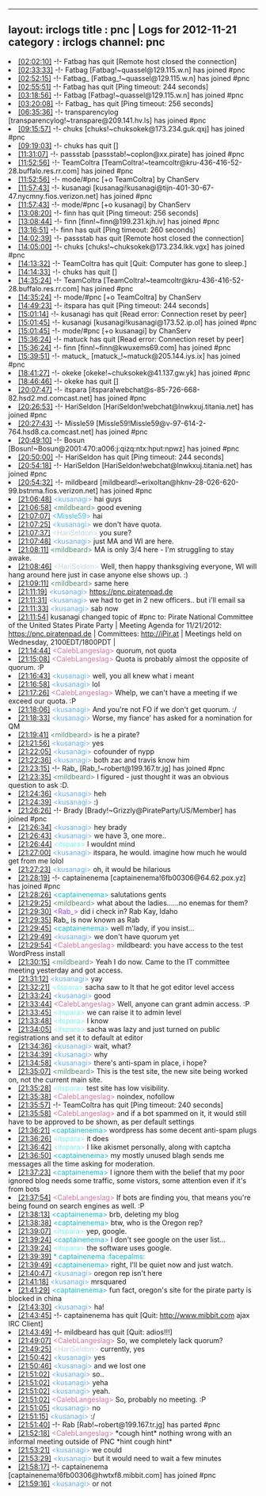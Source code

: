 
---
layout: irclogs
title : pnc | Logs for 2012-11-21
category : irclogs
channel: pnc
---
<li class="logitem"><a href="#02:02:10" name="02:02:10" class="time">[02:02:10]</a> -!- <span class="quit">Fatbag</span> has quit [Remote host closed the connection] </li>
<li class="logitem"><a href="#02:33:33" name="02:33:33" class="time">[02:33:33]</a> -!- <span class="join">Fatbag</span> [Fatbag!~quassel@129.115.w.n] has joined #pnc </li>
<li class="logitem"><a href="#02:52:15" name="02:52:15" class="time">[02:52:15]</a> -!- <span class="join">Fatbag_</span> [Fatbag_!~quassel@129.115.w.n] has joined #pnc </li>
<li class="logitem"><a href="#02:55:51" name="02:55:51" class="time">[02:55:51]</a> -!- <span class="quit">Fatbag</span> has quit [Ping timeout: 244 seconds] </li>
<li class="logitem"><a href="#03:18:56" name="03:18:56" class="time">[03:18:56]</a> -!- <span class="join">Fatbag</span> [Fatbag!~quassel@129.115.w.n] has joined #pnc </li>
<li class="logitem"><a href="#03:20:08" name="03:20:08" class="time">[03:20:08]</a> -!- <span class="quit">Fatbag_</span> has quit [Ping timeout: 256 seconds] </li>
<li class="logitem"><a href="#06:35:36" name="06:35:36" class="time">[06:35:36]</a> -!- <span class="join">transparencylog</span> [transparencylog!~transpare@209.141.hv.ls] has joined #pnc </li>
<li class="logitem"><a href="#09:15:57" name="09:15:57" class="time">[09:15:57]</a> -!- <span class="join">chuks</span> [chuks!~chuksokek@173.234.guk.qxj] has joined #pnc </li>
<li class="logitem"><a href="#09:19:03" name="09:19:03" class="time">[09:19:03]</a> -!- <span class="quit">chuks</span> has quit [] </li>
<li class="logitem"><a href="#11:31:07" name="11:31:07" class="time">[11:31:07]</a> -!- <span class="join">passstab</span> [passstab!~coplon@xx.pirate] has joined #pnc </li>
<li class="logitem"><a href="#11:52:56" name="11:52:56" class="time">[11:52:56]</a> -!- <span class="join">TeamColtra</span> [TeamColtra!~teamcoltr@kru-436-416-52-28.buffalo.res.rr.com] has joined #pnc </li>
<li class="logitem"><a href="#11:52:56" name="11:52:56" class="time">[11:52:56]</a> -!- mode/<span class="mode">#pnc</span> [+o TeamColtra] by ChanServ </li>
<li class="logitem"><a href="#11:57:43" name="11:57:43" class="time">[11:57:43]</a> -!- <span class="join">kusanagi</span> [kusanagi!kusanagi@tijn-401-30-67-47.nycmny.fios.verizon.net] has joined #pnc </li>
<li class="logitem"><a href="#11:57:43" name="11:57:43" class="time">[11:57:43]</a> -!- mode/<span class="mode">#pnc</span> [+o kusanagi] by ChanServ </li>
<li class="logitem"><a href="#13:08:20" name="13:08:20" class="time">[13:08:20]</a> -!- <span class="quit">finn</span> has quit [Ping timeout: 256 seconds] </li>
<li class="logitem"><a href="#13:08:44" name="13:08:44" class="time">[13:08:44]</a> -!- <span class="join">finn</span> [finn!~finn@199.231.kjh.iv] has joined #pnc </li>
<li class="logitem"><a href="#13:16:51" name="13:16:51" class="time">[13:16:51]</a> -!- <span class="quit">finn</span> has quit [Ping timeout: 260 seconds] </li>
<li class="logitem"><a href="#14:02:39" name="14:02:39" class="time">[14:02:39]</a> -!- <span class="quit">passstab</span> has quit [Remote host closed the connection] </li>
<li class="logitem"><a href="#14:05:00" name="14:05:00" class="time">[14:05:00]</a> -!- <span class="join">chuks</span> [chuks!~chuksokek@173.234.lkk.vgx] has joined #pnc </li>
<li class="logitem"><a href="#14:13:32" name="14:13:32" class="time">[14:13:32]</a> -!- <span class="quit">TeamColtra</span> has quit [Quit: Computer has gone to sleep.] </li>
<li class="logitem"><a href="#14:14:33" name="14:14:33" class="time">[14:14:33]</a> -!- <span class="quit">chuks</span> has quit [] </li>
<li class="logitem"><a href="#14:35:24" name="14:35:24" class="time">[14:35:24]</a> -!- <span class="join">TeamColtra</span> [TeamColtra!~teamcoltr@kru-436-416-52-28.buffalo.res.rr.com] has joined #pnc </li>
<li class="logitem"><a href="#14:35:24" name="14:35:24" class="time">[14:35:24]</a> -!- mode/<span class="mode">#pnc</span> [+o TeamColtra] by ChanServ </li>
<li class="logitem"><a href="#14:49:23" name="14:49:23" class="time">[14:49:23]</a> -!- <span class="quit">itspara</span> has quit [Ping timeout: 244 seconds] </li>
<li class="logitem"><a href="#15:01:14" name="15:01:14" class="time">[15:01:14]</a> -!- <span class="quit">kusanagi</span> has quit [Read error: Connection reset by peer] </li>
<li class="logitem"><a href="#15:01:45" name="15:01:45" class="time">[15:01:45]</a> -!- <span class="join">kusanagi</span> [kusanagi!kusanagi@173.52.ip.ol] has joined #pnc </li>
<li class="logitem"><a href="#15:01:45" name="15:01:45" class="time">[15:01:45]</a> -!- mode/<span class="mode">#pnc</span> [+o kusanagi] by ChanServ </li>
<li class="logitem"><a href="#15:36:24" name="15:36:24" class="time">[15:36:24]</a> -!- <span class="quit">matuck</span> has quit [Read error: Connection reset by peer] </li>
<li class="logitem"><a href="#15:36:24" name="15:36:24" class="time">[15:36:24]</a> -!- <span class="join">finn</span> [finn!~finn@kwuxems69.com] has joined #pnc </li>
<li class="logitem"><a href="#15:39:51" name="15:39:51" class="time">[15:39:51]</a> -!- <span class="join">matuck_</span> [matuck_!~matuck@205.144.iys.ix] has joined #pnc </li>
<li class="logitem"><a href="#18:41:27" name="18:41:27" class="time">[18:41:27]</a> -!- <span class="join">okeke</span> [okeke!~chuksokek@41.137.gw.yk] has joined #pnc </li>
<li class="logitem"><a href="#18:46:46" name="18:46:46" class="time">[18:46:46]</a> -!- <span class="quit">okeke</span> has quit [] </li>
<li class="logitem"><a href="#20:07:47" name="20:07:47" class="time">[20:07:47]</a> -!- <span class="join">itspara</span> [itspara!webchat@s-85-726-668-82.hsd2.md.comcast.net] has joined #pnc </li>
<li class="logitem"><a href="#20:26:53" name="20:26:53" class="time">[20:26:53]</a> -!- <span class="join">HariSeldon</span> [HariSeldon!webchat@lnwkxuj.titania.net] has joined #pnc </li>
<li class="logitem"><a href="#20:27:43" name="20:27:43" class="time">[20:27:43]</a> -!- <span class="join">Missle59</span> [Missle59!Missle59@v-97-614-2-764.hsd8.ca.comcast.net] has joined #pnc </li>
<li class="logitem"><a href="#20:49:10" name="20:49:10" class="time">[20:49:10]</a> -!- <span class="join">Bosun</span> [Bosun!~Bosun@2001:470:a006:j:qizq:ntx:hput:npwz] has joined #pnc </li>
<li class="logitem"><a href="#20:50:00" name="20:50:00" class="time">[20:50:00]</a> -!- <span class="quit">HariSeldon</span> has quit [Ping timeout: 244 seconds] </li>
<li class="logitem"><a href="#20:54:18" name="20:54:18" class="time">[20:54:18]</a> -!- <span class="join">HariSeldon</span> [HariSeldon!webchat@lnwkxuj.titania.net] has joined #pnc </li>
<li class="logitem"><a href="#20:54:32" name="20:54:32" class="time">[20:54:32]</a> -!- <span class="join">mildbeard</span> [mildbeard!~erixoltan@hknv-28-026-620-99.bstnma.fios.verizon.net] has joined #pnc </li>
<li class="logitem"><a href="#21:06:48" name="21:06:48" class="time">[21:06:48]</a> <span class="person" style="color:#6aace3">&lt;kusanagi&gt;</span> hai guys </li>
<li class="logitem"><a href="#21:06:58" name="21:06:58" class="time">[21:06:58]</a> <span class="person" style="color:#538b6f">&lt;mildbeard&gt;</span> good evening </li>
<li class="logitem"><a href="#21:07:07" name="21:07:07" class="time">[21:07:07]</a> <span class="person" style="color:#40b8e3">&lt;Missle59&gt;</span> hai </li>
<li class="logitem"><a href="#21:07:25" name="21:07:25" class="time">[21:07:25]</a> <span class="person" style="color:#6aace3">&lt;kusanagi&gt;</span> we don't have quota. </li>
<li class="logitem"><a href="#21:07:37" name="21:07:37" class="time">[21:07:37]</a> <span class="person" style="color:#c3d5dd">&lt;HariSeldon&gt;</span> you sure? </li>
<li class="logitem"><a href="#21:07:48" name="21:07:48" class="time">[21:07:48]</a> <span class="person" style="color:#6aace3">&lt;kusanagi&gt;</span> just MA and WI are here. </li>
<li class="logitem"><a href="#21:08:11" name="21:08:11" class="time">[21:08:11]</a> <span class="person" style="color:#538b6f">&lt;mildbeard&gt;</span> MA is only 3/4 here - I'm struggling to stay awake.  </li>
<li class="logitem"><a href="#21:08:46" name="21:08:46" class="time">[21:08:46]</a> <span class="person" style="color:#c3d5dd">&lt;HariSeldon&gt;</span> Well, then happy thanksgiving everyone, WI will hang around here just in case anyone else shows up. :) </li>
<li class="logitem"><a href="#21:09:11" name="21:09:11" class="time">[21:09:11]</a> <span class="person" style="color:#538b6f">&lt;mildbeard&gt;</span> same here </li>
<li class="logitem"><a href="#21:11:19" name="21:11:19" class="time">[21:11:19]</a> <span class="person" style="color:#6aace3">&lt;kusanagi&gt;</span> <a href="https://pnc.piratenpad.de/PNC-11-21-12" target="_blank">https://pnc.piratenpad.de</a> </li>
<li class="logitem"><a href="#21:11:31" name="21:11:31" class="time">[21:11:31]</a> <span class="person" style="color:#6aace3">&lt;kusanagi&gt;</span> we had to get in 2 new officers.. but i'll email sa  </li>
<li class="logitem"><a href="#21:11:33" name="21:11:33" class="time">[21:11:33]</a> <span class="person" style="color:#6aace3">&lt;kusanagi&gt;</span> sab now </li>
<li class="logitem"><a href="#21:11:54" name="21:11:54" class="time">[21:11:54]</a> <span class="topic">kusanagi</span> changed topic of <span class="topic">#pnc</span> to: Pirate National Committee of the United States Pirate Party | Meeting Agenda for 11/21/2012: <a href="https://pnc.piratenpad.de/11-21-12" target="_blank">https://pnc.piratenpad.de</a> | Committees: <a href="http://iPir.at/committee" target="_blank">http://iPir.at</a> | Meetings held on Wednesday, 2100EDT/1800PDT |  </li>
<li class="logitem"><a href="#21:14:44" name="21:14:44" class="time">[21:14:44]</a> <span class="person" style="color:#cc749c">&lt;CalebLangeslag&gt;</span> quorum, not quota </li>
<li class="logitem"><a href="#21:15:08" name="21:15:08" class="time">[21:15:08]</a> <span class="person" style="color:#cc749c">&lt;CalebLangeslag&gt;</span> Quota is probably almost the opposite of quorum. :P </li>
<li class="logitem"><a href="#21:16:43" name="21:16:43" class="time">[21:16:43]</a> <span class="person" style="color:#6aace3">&lt;kusanagi&gt;</span> well, you all knew what i meant </li>
<li class="logitem"><a href="#21:16:58" name="21:16:58" class="time">[21:16:58]</a> <span class="person" style="color:#6aace3">&lt;kusanagi&gt;</span> lol </li>
<li class="logitem"><a href="#21:17:26" name="21:17:26" class="time">[21:17:26]</a> <span class="person" style="color:#cc749c">&lt;CalebLangeslag&gt;</span> Whelp, we can't have a meeting if we exceed our quota. :P </li>
<li class="logitem"><a href="#21:18:06" name="21:18:06" class="time">[21:18:06]</a> <span class="person" style="color:#6aace3">&lt;kusanagi&gt;</span> And you're not FO if we don't get quorum. :/ </li>
<li class="logitem"><a href="#21:18:33" name="21:18:33" class="time">[21:18:33]</a> <span class="person" style="color:#6aace3">&lt;kusanagi&gt;</span> Worse, my fiance' has asked for a nomination for QM </li>
<li class="logitem"><a href="#21:19:41" name="21:19:41" class="time">[21:19:41]</a> <span class="person" style="color:#538b6f">&lt;mildbeard&gt;</span> is he a pirate? </li>
<li class="logitem"><a href="#21:21:56" name="21:21:56" class="time">[21:21:56]</a> <span class="person" style="color:#6aace3">&lt;kusanagi&gt;</span> yes </li>
<li class="logitem"><a href="#21:22:05" name="21:22:05" class="time">[21:22:05]</a> <span class="person" style="color:#6aace3">&lt;kusanagi&gt;</span> cofounder of nypp </li>
<li class="logitem"><a href="#21:22:36" name="21:22:36" class="time">[21:22:36]</a> <span class="person" style="color:#6aace3">&lt;kusanagi&gt;</span> both zac and travis know him </li>
<li class="logitem"><a href="#21:23:15" name="21:23:15" class="time">[21:23:15]</a> -!- <span class="join">Rab_</span> [Rab_!~robert@199.167.tr.jg] has joined #pnc </li>
<li class="logitem"><a href="#21:23:35" name="21:23:35" class="time">[21:23:35]</a> <span class="person" style="color:#538b6f">&lt;mildbeard&gt;</span> I figured - just thought it was an obvious question to ask :D. </li>
<li class="logitem"><a href="#21:24:36" name="21:24:36" class="time">[21:24:36]</a> <span class="person" style="color:#6aace3">&lt;kusanagi&gt;</span> heh </li>
<li class="logitem"><a href="#21:24:39" name="21:24:39" class="time">[21:24:39]</a> <span class="person" style="color:#6aace3">&lt;kusanagi&gt;</span> :) </li>
<li class="logitem"><a href="#21:26:26" name="21:26:26" class="time">[21:26:26]</a> -!- <span class="join">Brady</span> [Brady!~Grizzly@PirateParty/US/Member] has joined #pnc </li>
<li class="logitem"><a href="#21:26:34" name="21:26:34" class="time">[21:26:34]</a> <span class="person" style="color:#6aace3">&lt;kusanagi&gt;</span> hey brady </li>
<li class="logitem"><a href="#21:26:43" name="21:26:43" class="time">[21:26:43]</a> <span class="person" style="color:#6aace3">&lt;kusanagi&gt;</span> we have 3, one more.. </li>
<li class="logitem"><a href="#21:26:44" name="21:26:44" class="time">[21:26:44]</a> <span class="person" style="color:#7deee6">&lt;itspara&gt;</span> I wouldnt mind </li>
<li class="logitem"><a href="#21:27:00" name="21:27:00" class="time">[21:27:00]</a> <span class="person" style="color:#6aace3">&lt;kusanagi&gt;</span> itspara, he would. imagine how much he would get from me lolol </li>
<li class="logitem"><a href="#21:27:23" name="21:27:23" class="time">[21:27:23]</a> <span class="person" style="color:#6aace3">&lt;kusanagi&gt;</span> oh, it would be hilarious </li>
<li class="logitem"><a href="#21:28:19" name="21:28:19" class="time">[21:28:19]</a> -!- <span class="join">captainenema</span> [captainenema!6fb00306@64.62.pox.yz] has joined #pnc </li>
<li class="logitem"><a href="#21:28:26" name="21:28:26" class="time">[21:28:26]</a> <span class="person" style="color:#17b6c8">&lt;captainenema&gt;</span> salutations gents </li>
<li class="logitem"><a href="#21:29:25" name="21:29:25" class="time">[21:29:25]</a> <span class="person" style="color:#538b6f">&lt;mildbeard&gt;</span> what about the ladies......no enemas for them? </li>
<li class="logitem"><a href="#21:29:30" name="21:29:30" class="time">[21:29:30]</a> <span class="person" style="color:#9742f1">&lt;Rab_&gt;</span> did i check in? Rab Kay, Idaho </li>
<li class="logitem"><a href="#21:29:35" name="21:29:35" class="time">[21:29:35]</a> <span class="nick">Rab_</span> is now known as <span class="nick">Rab</span> </li>
<li class="logitem"><a href="#21:29:45" name="21:29:45" class="time">[21:29:45]</a> <span class="person" style="color:#17b6c8">&lt;captainenema&gt;</span> well m'lady, if you insist... </li>
<li class="logitem"><a href="#21:29:49" name="21:29:49" class="time">[21:29:49]</a> <span class="person" style="color:#6aace3">&lt;kusanagi&gt;</span> we don't have quorum yet </li>
<li class="logitem"><a href="#21:29:54" name="21:29:54" class="time">[21:29:54]</a> <span class="person" style="color:#cc749c">&lt;CalebLangeslag&gt;</span> mildbeard: you have access to the test WordPress install </li>
<li class="logitem"><a href="#21:30:15" name="21:30:15" class="time">[21:30:15]</a> <span class="person" style="color:#538b6f">&lt;mildbeard&gt;</span> Yeah I do now. Came to the IT committee meeting yesterday and got access. </li>
<li class="logitem"><a href="#21:31:12" name="21:31:12" class="time">[21:31:12]</a> <span class="person" style="color:#6aace3">&lt;kusanagi&gt;</span> yay </li>
<li class="logitem"><a href="#21:32:21" name="21:32:21" class="time">[21:32:21]</a> <span class="person" style="color:#7deee6">&lt;itspara&gt;</span> sacha saw to It that he got editor level access </li>
<li class="logitem"><a href="#21:33:24" name="21:33:24" class="time">[21:33:24]</a> <span class="person" style="color:#6aace3">&lt;kusanagi&gt;</span> good </li>
<li class="logitem"><a href="#21:33:44" name="21:33:44" class="time">[21:33:44]</a> <span class="person" style="color:#cc749c">&lt;CalebLangeslag&gt;</span> Well, anyone can grant admin access. :P </li>
<li class="logitem"><a href="#21:33:45" name="21:33:45" class="time">[21:33:45]</a> <span class="person" style="color:#7deee6">&lt;itspara&gt;</span> we can raise it to admin level </li>
<li class="logitem"><a href="#21:33:48" name="21:33:48" class="time">[21:33:48]</a> <span class="person" style="color:#7deee6">&lt;itspara&gt;</span> I know </li>
<li class="logitem"><a href="#21:34:05" name="21:34:05" class="time">[21:34:05]</a> <span class="person" style="color:#7deee6">&lt;itspara&gt;</span> sacha was lazy and just turned on public registrations and set it to default at editor </li>
<li class="logitem"><a href="#21:34:36" name="21:34:36" class="time">[21:34:36]</a> <span class="person" style="color:#6aace3">&lt;kusanagi&gt;</span> wait, what? </li>
<li class="logitem"><a href="#21:34:39" name="21:34:39" class="time">[21:34:39]</a> <span class="person" style="color:#6aace3">&lt;kusanagi&gt;</span> why </li>
<li class="logitem"><a href="#21:34:58" name="21:34:58" class="time">[21:34:58]</a> <span class="person" style="color:#6aace3">&lt;kusanagi&gt;</span> there's anti-spam in place, i hope? </li>
<li class="logitem"><a href="#21:35:07" name="21:35:07" class="time">[21:35:07]</a> <span class="person" style="color:#538b6f">&lt;mildbeard&gt;</span> This is the test site, the new site being worked on, not the current main site.  </li>
<li class="logitem"><a href="#21:35:28" name="21:35:28" class="time">[21:35:28]</a> <span class="person" style="color:#7deee6">&lt;itspara&gt;</span> test site has low visibility. </li>
<li class="logitem"><a href="#21:35:38" name="21:35:38" class="time">[21:35:38]</a> <span class="person" style="color:#cc749c">&lt;CalebLangeslag&gt;</span> noindex, nofollow </li>
<li class="logitem"><a href="#21:35:57" name="21:35:57" class="time">[21:35:57]</a> -!- <span class="quit">TeamColtra</span> has quit [Ping timeout: 240 seconds] </li>
<li class="logitem"><a href="#21:35:58" name="21:35:58" class="time">[21:35:58]</a> <span class="person" style="color:#cc749c">&lt;CalebLangeslag&gt;</span> and if a bot spammed on it, it would still have to be approved to be shown, as per default settings </li>
<li class="logitem"><a href="#21:36:21" name="21:36:21" class="time">[21:36:21]</a> <span class="person" style="color:#17b6c8">&lt;captainenema&gt;</span> wordpress has some decent anti-spam plugs </li>
<li class="logitem"><a href="#21:36:26" name="21:36:26" class="time">[21:36:26]</a> <span class="person" style="color:#7deee6">&lt;itspara&gt;</span> it does </li>
<li class="logitem"><a href="#21:36:42" name="21:36:42" class="time">[21:36:42]</a> <span class="person" style="color:#7deee6">&lt;itspara&gt;</span> I like akismet personally, along with captcha  </li>
<li class="logitem"><a href="#21:36:50" name="21:36:50" class="time">[21:36:50]</a> <span class="person" style="color:#17b6c8">&lt;captainenema&gt;</span> my mostly unused blagh sends me messages all the time asking for moderation. </li>
<li class="logitem"><a href="#21:37:23" name="21:37:23" class="time">[21:37:23]</a> <span class="person" style="color:#17b6c8">&lt;captainenema&gt;</span> I ignore them with the belief that my poor ignored blog needs some traffic, some vistors, some attention even if it's from bots </li>
<li class="logitem"><a href="#21:37:54" name="21:37:54" class="time">[21:37:54]</a> <span class="person" style="color:#cc749c">&lt;CalebLangeslag&gt;</span> If bots are finding you, that means you're being found on search engines as well. :P </li>
<li class="logitem"><a href="#21:38:13" name="21:38:13" class="time">[21:38:13]</a> <span class="person" style="color:#17b6c8">&lt;captainenema&gt;</span> brb, deleting my blog </li>
<li class="logitem"><a href="#21:38:38" name="21:38:38" class="time">[21:38:38]</a> <span class="person" style="color:#17b6c8">&lt;captainenema&gt;</span> btw, who is the Oregon rep? </li>
<li class="logitem"><a href="#21:39:07" name="21:39:07" class="time">[21:39:07]</a> <span class="person" style="color:#7deee6">&lt;itspara&gt;</span> yep, google. </li>
<li class="logitem"><a href="#21:39:24" name="21:39:24" class="time">[21:39:24]</a> <span class="person" style="color:#17b6c8">&lt;captainenema&gt;</span> I don't see google on the user list...  </li>
<li class="logitem"><a href="#21:39:24" name="21:39:24" class="time">[21:39:24]</a> <span class="person" style="color:#7deee6">&lt;itspara&gt;</span> the software uses google.  </li>
<li class="logitem"><a href="#21:39:39" name="21:39:39" class="time">[21:39:39]</a> <span class="person" style="color:#17b6c8">* captainenema :facepalms:</span> </li>
<li class="logitem"><a href="#21:39:49" name="21:39:49" class="time">[21:39:49]</a> <span class="person" style="color:#17b6c8">&lt;captainenema&gt;</span> right, I'll be quiet now and just watch. </li>
<li class="logitem"><a href="#21:40:47" name="21:40:47" class="time">[21:40:47]</a> <span class="person" style="color:#6aace3">&lt;kusanagi&gt;</span> oregon rep isn't here </li>
<li class="logitem"><a href="#21:41:18" name="21:41:18" class="time">[21:41:18]</a> <span class="person" style="color:#6aace3">&lt;kusanagi&gt;</span> mrsquared </li>
<li class="logitem"><a href="#21:41:29" name="21:41:29" class="time">[21:41:29]</a> <span class="person" style="color:#17b6c8">&lt;captainenema&gt;</span> fun fact, oregon's site for the pirate party is blocked in china </li>
<li class="logitem"><a href="#21:43:30" name="21:43:30" class="time">[21:43:30]</a> <span class="person" style="color:#6aace3">&lt;kusanagi&gt;</span> ha! </li>
<li class="logitem"><a href="#21:43:45" name="21:43:45" class="time">[21:43:45]</a> -!- <span class="quit">captainenema</span> has quit [Quit: <a href="http://www.mibbit.com" target="_blank">http://www.mibbit.com</a> ajax IRC Client] </li>
<li class="logitem"><a href="#21:43:49" name="21:43:49" class="time">[21:43:49]</a> -!- <span class="quit">mildbeard</span> has quit [Quit: adios!!!] </li>
<li class="logitem"><a href="#21:49:07" name="21:49:07" class="time">[21:49:07]</a> <span class="person" style="color:#cc749c">&lt;CalebLangeslag&gt;</span> So, we completely lack quorum? </li>
<li class="logitem"><a href="#21:49:25" name="21:49:25" class="time">[21:49:25]</a> <span class="person" style="color:#c3d5dd">&lt;HariSeldon&gt;</span> currently, yes </li>
<li class="logitem"><a href="#21:50:42" name="21:50:42" class="time">[21:50:42]</a> <span class="person" style="color:#6aace3">&lt;kusanagi&gt;</span> yes </li>
<li class="logitem"><a href="#21:50:46" name="21:50:46" class="time">[21:50:46]</a> <span class="person" style="color:#6aace3">&lt;kusanagi&gt;</span> and we lost one </li>
<li class="logitem"><a href="#21:51:02" name="21:51:02" class="time">[21:51:02]</a> <span class="person" style="color:#6aace3">&lt;kusanagi&gt;</span> so.. </li>
<li class="logitem"><a href="#21:51:02" name="21:51:02" class="time">[21:51:02]</a> <span class="person" style="color:#6aace3">&lt;kusanagi&gt;</span> yeha </li>
<li class="logitem"><a href="#21:51:02" name="21:51:02" class="time">[21:51:02]</a> <span class="person" style="color:#6aace3">&lt;kusanagi&gt;</span> yeah. </li>
<li class="logitem"><a href="#21:51:02" name="21:51:02" class="time">[21:51:02]</a> <span class="person" style="color:#cc749c">&lt;CalebLangeslag&gt;</span> So, probably no meeting. :P </li>
<li class="logitem"><a href="#21:51:05" name="21:51:05" class="time">[21:51:05]</a> <span class="person" style="color:#6aace3">&lt;kusanagi&gt;</span> no </li>
<li class="logitem"><a href="#21:51:15" name="21:51:15" class="time">[21:51:15]</a> <span class="person" style="color:#6aace3">&lt;kusanagi&gt;</span> :/ </li>
<li class="logitem"><a href="#21:51:40" name="21:51:40" class="time">[21:51:40]</a> -!- <span class="part">Rab</span> [Rab!~robert@199.167.tr.jg] has parted #pnc </li>
<li class="logitem"><a href="#21:52:18" name="21:52:18" class="time">[21:52:18]</a> <span class="person" style="color:#cc749c">&lt;CalebLangeslag&gt;</span> *cough hint* nothing wrong with an informal meeting outside of PNC *hint cough hint* </li>
<li class="logitem"><a href="#21:53:21" name="21:53:21" class="time">[21:53:21]</a> <span class="person" style="color:#6aace3">&lt;kusanagi&gt;</span> we could </li>
<li class="logitem"><a href="#21:53:29" name="21:53:29" class="time">[21:53:29]</a> <span class="person" style="color:#6aace3">&lt;kusanagi&gt;</span> but it would need to wait a few minutes </li>
<li class="logitem"><a href="#21:58:17" name="21:58:17" class="time">[21:58:17]</a> -!- <span class="join">captainenema</span> [captainenema!6fb00306@hwtxf8.mibbit.com] has joined #pnc </li>
<li class="logitem"><a href="#21:59:16" name="21:59:16" class="time">[21:59:16]</a> <span class="person" style="color:#6aace3">&lt;kusanagi&gt;</span> or not </li>


